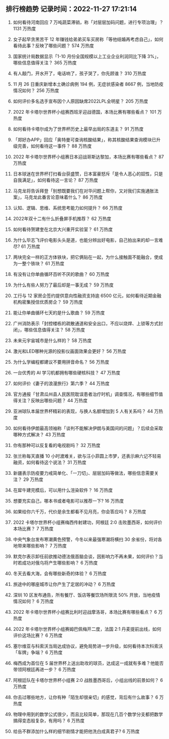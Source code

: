 
## 排行榜趋势 记录时间：2022-11-27 17:21:14
  
  1. 如何看待河南回应 7 万吨蔬菜滞销，称「对层层加码问题，进行专项治理」？ 1131 万热度
    
  2. 女子起早贪黑苦干 12 年赚钱给弟弟买车买房称「等他结婚再考虑自己」，如何看待此事？反映了哪些问题？ 574 万热度
    
  3. 国家统计局数据显示「1-10 月份全国规模以上工业企业利润同比下降 3%」，哪些信息值得关注？ 365 万热度
    
  4. 有人敲门，开水开了，电话响了，孩子哭了，你先顾谁？ 310 万热度
    
  5. 11 月 26 日重庆新增本土确诊病例 194 例，无症状感染者 8667 例，当地防疫情况如何？ 256 万热度
    
  6. 如何评价多名选手宣布因个人原因缺席2022LPL全明星？ 205 万热度
    
  7. 2022 年卡塔尔世界杯小组赛西班牙迎战德国，本场比赛有哪些看点？ 101 万热度
    
  8. 如何看待卡塔尔成为了世界杯历史上最早出局的东道主？ 91 万热度
    
  9. 「郑好办APP」回应「奥特曼可查询核酸结果」，称其核酸结果查询模块已升级完善，如何看待这一事件？ 88 万热度
    
  10. 2022 年卡塔尔世界杯小组赛日本迎战哥斯达黎加，本场比赛有哪些看点？ 87 万热度
    
  11. 日本球迷在世界杯打扫看台获盛赞，日本富豪怒斥「是令人恶心的奴性，只是自我满足」，如何看待这一言论？ 87 万热度
    
  12. 马克龙将告诉拜登「别想既要我们在对华问题上帮你，又对我们实施通胀法案」，马克龙此番言论意味着什么？ 86 万热度
    
  13. 认知、逻辑、思维、系统思考能力如何提升？ 66 万热度
    
  14. 2022年双十二有什么折叠屏手机推荐？ 62 万热度
    
  15. 如何看待贺建奎在北京大兴重开实验室？ 61 万热度
    
  16. 为什么毕志飞评价电影头头是道，也能分辨出好电影，自己拍出来的却一言难尽? 61 万热度
    
  17. 两块完全一样的正方体铁块，把它俩贴在一起，为什么接触面不能融合，使成为一整个铁块？ 61 万热度
    
  18. 有没有让你单曲循环百听不厌的歌曲？ 60 万热度
    
  19. 为什么有些人努力了最后却是一事无成？ 59 万热度
    
  20. 工行与 12 家房企签约提供意向性融资支持逾 6500 亿元，如何看待近期金融机构密集授信优质房企？ 59 万热度
    
  21. 能让你单曲循环七天的是什么歌曲？ 59 万热度
    
  22. 广州消防表示「封控楼栋的疏散通道和安全出口，不应以烧焊、上锁等方式封闭」，哪些信息值得关注？ 58 万热度
    
  23. 未来元宇宙城市是什么样的？ 58 万热度
    
  24. 激光和LED哪种光源的投影仪画面效果会更好？ 56 万热度
    
  25. 为什么学编程都建议不要用拼音命名？ 56 万热度
    
  26. 一台优秀的 AI 学习机都拥有哪些硬核科技？ 47 万热度
    
  27. 如何评价《妻子的浪漫旅行》第六季？ 44 万热度
    
  28. 官方通报「甘肃瓜州县人民医院耽误患者治疗时机」调查情况，有哪些细节值得关注？反映出哪些问题？ 44 万热度
    
  29. 亚洲球队本届世界杯精彩的表现，与换人名额增加到 5 人有关系吗？ 44 万热度
    
  30. 如何看待伊朗最高领袖称「谈判不能解决伊朗与美国间的问题」？后续会采取哪种方式解决？ 43 万热度
    
  31. 你有那种可以反复看的电视剧吗？ 32 万热度
    
  32. 张兰称每天直播 10 小时渡难关，欲与汪小菲圆上市梦，还表示麻六记不轻易融资，如何看待这个说法？ 31 万热度
    
  33. 新疆表示防疫要力戒简单化、「一刀切」、层层加码等做法，哪些信息需要关注？ 29 万热度
    
  34. 在犀牛建完模后，可以用什么渲染软件？ 16 万热度
    
  35. 想要充实自己，哪本书或者电影可以推荐一下? 16 万热度
    
  36. 如果给你六千万，代价是余生都看不见月亮，你会答应吗？ 8 万热度
    
  37. 2022 卡塔尔世界杯小组赛梅西传射建功，阿根廷 2:0 击败墨西哥，如何评价本场比赛？ 7 万热度
    
  38. 中央气象台发布寒潮黄色预警，今冬以来最强寒潮将横扫 30 余省份，将对各地带来哪些影响？ 7 万热度
    
  39. 默克尔表示卸任前欲推动德法俄首脑会谈，因影响力不再未果，如何评价？当时若成功对俄乌将产生哪些影响？ 6 万热度
    
  40. 冬天去看大海，会有哪些新奇的体验？ 6 万热度
    
  41. 旅途中的哪座城市让你产生了定居的冲动？ 6 万热度
    
  42. 深圳 10 区发布通告，所有餐厅、饭店等餐饮场所限流 50% 开放，当地疫情情况如何？ 6 万热度
    
  43. 2022 年卡塔尔世界杯小组赛比利时迎战摩洛哥，本场比赛有哪些看点？ 6 万热度
    
  44. 2022 年卡塔尔世界杯小组赛姆巴佩梅开二度，法国 2:1 丹麦提前出线，如何评价这场比赛？ 6 万热度
    
  45. 塞尔维亚与科索沃当局达成协议，避免局势进一步升级，如何看待本次科索沃「车牌」争端？ 6 万热度
    
  46. 梅西成为首位在 5 届世界杯上送出助攻的球员，达成这一成就有多难？他能否带领阿根廷再进一步？ 6 万热度
    
  47. 阿根廷队在卡塔尔世界杯小组赛 2:0 战胜墨西哥后，小组出线的前景如何？ 6 万热度
    
  48. 你去过哪些地方，让你有种「陌生却很亲切」的感觉，背后有什么故事？ 6 万热度
    
  49. 物理中用到的数学公式很少，而且比较简单，那现在几百个数学分支都把数学搞得变态般复杂，有用吗？ 6 万热度
    
  50. 给岳不群添加什么样的细节剧情才能把他洗白成真君子? 6 万热度
    